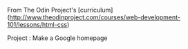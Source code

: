 From The Odin Project's [curriculum]
(http://www.theodinproject.com/courses/web-development-101/lessons/html-css)

Project : Make a Google homepage

